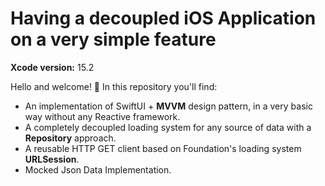 # Having a decoupled iOS Application on a very simple feature

**Xcode version:** 15.2

Hello and welcome! 👋 In this repository you'll find:

- An implementation of SwiftUI + **MVVM** design pattern, in a very basic way without any Reactive framework.
- A completely decoupled loading system for any source of data with a **Repository** approach.
- A reusable HTTP GET client based on Foundation's loading system **URLSession**.
- Mocked Json Data Implementation.
